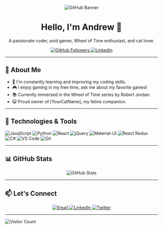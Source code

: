 <p align="center">
  <img src="https://your-image-url-here.com/cool-github-banner.png" alt="GitHub Banner">
</p>

<h1 align="center">Hello, I'm Andrew 👋</h1>

<p align="center">A passionate coder, avid gamer, Wheel of Time enthusiast, and cat lover.</p>

<p align="center">
  <a href="https://github.com/dontyellwillcry">
    <img src="https://img.shields.io/github/followers/dontyellwillcry?label=Follow&style=social" alt="GitHub Followers">
  </a>
  <a href="https://linkedin.com/in/yourlinkedin">
    <img src="https://img.shields.io/badge/LinkedIn-0077B5?style=flat-square&logo=linkedin&logoColor=fff" alt="LinkedIn">
  </a>
</p>

---

## 🚀 About Me

- 🌱 I'm constantly learning and improving my coding skills.
- 🎮 I enjoy gaming in my free time, ask me about my favorite games!
- 📚 Currently immersed in the Wheel of Time series by Robert Jordan.
- 😺 Proud owner of [YourCatName], my feline companion.

---

## 🔧 Technologies & Tools

![JavaScript](https://img.shields.io/badge/-JavaScript-F7DF1E?style=flat-square&logo=javascript&logoColor=000)
![Python](https://img.shields.io/badge/-Python-3776AB?style=flat-square&logo=python&logoColor=fff)
![React](https://img.shields.io/badge/-React-61DAFB?style=flat-square&logo=react&logoColor=fff)
![jQuery](https://img.shields.io/badge/-jQuery-0769AD?style=flat-square&logo=jquery&logoColor=fff)
![Material-UI](https://img.shields.io/badge/-Material%20UI-0081CB?style=flat-square&logo=material-ui&logoColor=fff)
![React Redux](https://img.shields.io/badge/-React%20Redux-764ABC?style=flat-square&logo=redux&logoColor=fff)
![C#](https://img.shields.io/badge/-C%23-239120?style=flat-square&logo=c-sharp&logoColor=fff)
![VS Code](https://img.shields.io/badge/-VS%20Code-007ACC?style=flat-square&logo=visual-studio-code&logoColor=fff)
![Git](https://img.shields.io/badge/-Git-F05032?style=flat-square&logo=git&logoColor=fff)

---

## 📊 GitHub Stats

<p align="center">
  <img src="https://github-readme-stats.vercel.app/api?username=dontyellwillcry&show_icons=true&theme=dark" alt="GitHub Stats">
</p>

---

## 📫 Let's Connect

<p align="center">
  <a href="mailto:youremail@example.com">
    <img src="https://img.shields.io/badge/Email-D14836?style=flat-square&logo=gmail&logoColor=fff" alt="Email">
  </a>
  <a href="https://linkedin.com/in/yourlinkedin">
    <img src="https://img.shields.io/badge/LinkedIn-0077B5?style=flat-square&logo=linkedin&logoColor=fff" alt="LinkedIn">
  </a>
  <a href="https://twitter.com/[YourTwitterHandle]">
    <img src="https://img.shields.io/badge/Twitter-1DA1F2?style=flat-square&logo=twitter&logoColor=fff" alt="Twitter">
  </a>
</p>

---

![Visitor Count](https://visitor-badge.laobi.icu/badge?page_id=dontyellwillcry.dontyellwillcry)

